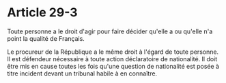 # Article 29-3

Toute personne a le droit d'agir pour faire décider qu'elle a ou qu'elle n'a point la qualité de Français.

Le procureur de la République a le même droit à l'égard de toute personne. Il est défendeur nécessaire à toute action déclaratoire de nationalité. Il doit être mis en cause toutes les fois qu'une question de nationalité est posée à titre incident devant un tribunal habile à en connaître.
